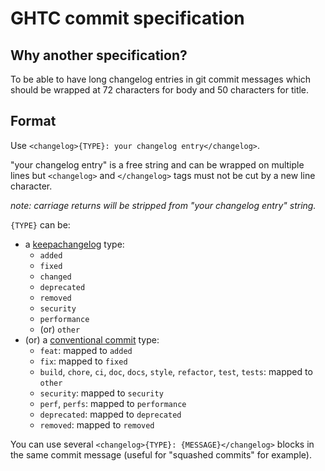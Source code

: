 # GHTC commit specification

## Why another specification?

To be able to have long changelog entries in git commit messages
which should be wrapped at 72 characters for body and 50 characters for title.

## Format

Use `<changelog>{TYPE}: your changelog entry</changelog>`.

"your changelog entry" is a free string and can be wrapped on multiple lines but
`<changelog>` and `</changelog>` tags must not be cut by a new line character.

*note: carriage returns will be stripped from "your changelog entry" string.*

`{TYPE}` can be:

- a [keepachangelog](https://keepachangelog.com) type:
  - `added`
  - `fixed`
  - `changed`
  - `deprecated`
  - `removed`
  - `security`
  - `performance`
  - (or) `other`
- (or) a [conventional commit](https://www.conventionalcommits.org) type:
  - `feat`: mapped to `added`
  - `fix`: mapped to `fixed`
  - `build`, `chore`, `ci`, `doc`, `docs`, `style`, `refactor`, `test`, `tests`: mapped to `other`
  - `security`: mapped to `security`
  - `perf`, `perfs`: mapped to `performance`
  - `deprecated`: mapped to `deprecated`
  - `removed`: mapped to `removed`

You can use several `<changelog>{TYPE}: {MESSAGE}</changelog>` blocks in the same commit message
(useful for "squashed commits" for example).
